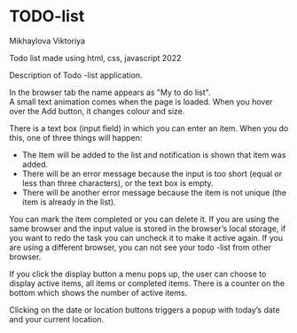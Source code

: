 # TODO-list
Mikhaylova Viktoriya

Todo list made using html, css, javascript
2022

Description of Todo -list application.

In the browser tab the name appears as "My to do list".  
A small text animation comes when the page is loaded.  When you hover over the Add button, it changes colour and size.

There is a text box (input field) in which you can enter an item. When you do this, one of three things will happen: 
-	The Item will be added to the list and notification is shown that item was added.
-	There will be an error message because the input is too short (equal or less than three characters), or the text box is empty. 
-	There will be another error message because the item is not unique (the item is already in the list).
 
You can mark the item completed or you can delete it. If you are using the same browser and the input value is stored in the browser’s local storage, if you want to redo the task you can uncheck it to make it active again. If you are using a different browser, you can not see your todo -list from other browser.

If you click the display button a menu pops up, the user can choose to display active items, all items or completed items. There is a counter on the bottom which shows the number of active items. 

Clicking on the date or location buttons triggers a popup with today’s date and your current location.
